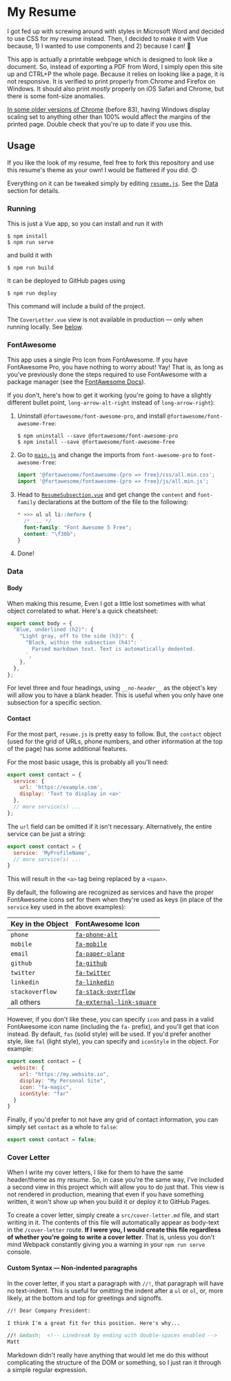 # My Resume

I got fed up with screwing around with styles in Microsoft Word and decided to
use CSS for my resume instead. Then, I decided to make it with Vue because, 1) I
wanted to use components and 2) because I can! 🥳

This app is actually a printable webpage which is designed to look like a
document. So, instead of exporting a PDF from Word, I simply open this site up
and CTRL+P the whole page. Because it relies on looking like a page, it is not
responsive. It is verified to print properly from Chrome and Firefox on Windows.
It should also print *mostly* properly on iOS Safari and Chrome, but there is
some font-size anomalies.

[In some older versions of Chrome][issue] (before 83), having Windows display
scaling set to anything other than 100% would affect the margins of the printed
page. Double check that you're up to date if you use this.


## Usage

If you like the look of my resume, feel free to fork this repository and use
this resume's theme as your own! I would be flattered if you did. 😊

Everything on it can be tweaked simply by editing [`resume.js`](src/resume.js).
See the [Data](#data) section for details.


### Running

This is just a Vue app, so you can install and run it with

```console
$ npm install
$ npm run serve
```

and build it with

```console
$ npm run build
```

It can be deployed to GitHub pages using

```console
$ npm run deploy
```

This command will include a build of the project.

The `CoverLetter.vue` view is not available in production &mdash; only when
running locally. See [below](#cover-letter).


### FontAwesome

This app uses a single Pro Icon from FontAwesome. If you have FontAwesome Pro,
you have nothing to worry about! Yay! That is, as long as you've previously done
the steps required to use FontAwesome with a package manager (see the
[FontAwesome Docs][fa-docs]).

If you don't, here's how to get it working (you're going to have a slightly
different bullet point, `long-arrow-alt-right` instead of `long-arrow-right`):

1.  Uninstall `@fortawesome/font-awesome-pro`, and install
    `@fortawesome/font-awesome-free`:
    ```console
    $ npm uninstall --save @fortawesome/font-awesome-pro
    $ npm install --save @fortawesome/font-awesome-free
    ```
2.  Go to [`main.js`](src/main.js) and change the imports from
    `font-awesome-pro` to `font-awesome-free`:
    ```javascript
    import '@fortawesome/fontawesome-{pro => free}/css/all.min.css';
    import '@fortawesome/fontawesome-{pro => free}/js/all.min.js';
    ```
3.  Head to [`ResumeSubsection.vue`](src/components/ResumeSubsection.vue) and
    get change the `content` and `font-family` declarations at the bottom of the
    file to the following:
    ```css
    * >>> ul ul li::before {
      /* ... */
      font-family: "Font Awesome 5 Free";
      content: "\f30b";
    }
    ```
4.  Done!


### Data

#### Body

When making this resume, Even I got a little lost sometimes with what object
correlated to what. Here's a quick cheatsheet:

```javascript
export const body = {
  "Blue, underlined (h2)": {
    "Light gray, off to the side (h3)": {
      "Black, within the subsection (h4)": `
        Parsed markdown text. Text is automatically dedented.
      `,
    },
  },
};
```

For level three and four headings, using *`__no-header__`* as the object's key
will allow you to have a blank header. This is useful when you only have one
subsection for a specific section.


#### Contact

For the most part, `resume.js` is pretty easy to follow. But, the `contact`
object (used for the grid of URLs, phone numbers, and other information at the
top of the page) has some additional features.

For the most basic usage, this is probably all you'll need:

```javascript
export const contact = {
  service: {
    url: 'https://example.com',
    display: 'Text to display in <a>'
  },
  // more service(s) ...
};
```

The `url` field can be omitted if it isn't necessary. Alternatively, the entire
service can be just a string:

```javascript
export const contact = {
  service: 'MyProfileName',
  // more service(s) ...
}
```

This will result in the `<a>` tag being replaced by a `<span>`.

By default, the following are recognized as services and have the proper
FontAwesome icons set for them when they're used as keys (in place of the
`service` key used in the above examples):

| Key in the Object   | FontAwesome Icon                    |
| :------------------ | :---------------------------------- |
| `phone`             | [`fa-phone-alt`][icon-1]            |
| `mobile`            | [`fa-mobile`][icon-2]               |
| `email`             | [`fa-paper-plane`][icon-3]          |
| `github`            | [`fa-github`][icon-4]               |
| `twitter`           | [`fa-twitter`][icon-5]              |
| `linkedin`          | [`fa-linkedin`][icon-6]             |
| `stackoverflow`     | [`fa-stack-overflow`][icon-7]       |
| all others          | [`fa-external-link-square`][icon-8] |

However, if you don't like these, you can specify `icon` and pass in a valid
FontAwesome icon name (including the `fa-` prefix), and you'll get that icon
instead. By default, `fas` (solid style) will be used. If you'd prefer another
style, like `fal` (light style), you can specify and `iconStyle` in the object.
For example:

```javascript
export const contact = {
  website: {
    url: "https://my.website.io",
    display: "My Personal Site",
    icon: "fa-magic",
    iconStyle: "far"
  }
}
```

Finally, if you'd prefer to not have any grid of contact information, you can
simply set `contact` as a whole to `false`:

```javascript
export const contact = false;
```


### Cover Letter

When I write my cover letters, I like for them to have the same header/theme as
my resume. So, in case you're the same way, I've included a second view in this
project which will allow you to do just that. This view is not rendered in
production, meaning that even if you have something written, it won't show up
when you build it or deploy it to GitHub Pages.

To create a cover letter, simply create a `src/cover-letter.md` file, and start
writing in it. The contents of this file will automatically appear as body-text
in the `/cover-letter` route. **If I were you, I would create this file
regardless of whether you're going to write a cover letter**. That is, unless
you don't mind Webpack constantly giving you a warning in your `npm run serve`
console.


#### Custom Syntax &mdash; Non-indented paragraphs

In the cover letter, if you start a paragraph with `//!`, that paragraph will
have no text-indent. This is useful for omitting the indent after a `ul` or
`ol`, or, more likely, at the bottom and top for greetings and signoffs.

```markdown
//! Dear Company President:

I think I'm a great fit for this position. Here's why...

//! &mdash;  <!-- Linebreak by ending with double-spaces enabled -->
Matt
```

Markdown didn't really have anything that would let me do this without
complicating the structure of the DOM or something, so I just ran it through a
simple regular expression.


[issue]: https://bugs.chromium.org/p/chromium/issues/detail?id=1059578
[fa-docs]: https://fontawesome.com/how-to-use/on-the-web/setup/using-package-managers#installing-pro
[icon-1]: https://fontawesome.com/icons/phone-alt?style=solid
[icon-2]: https://fontawesome.com/icons/mobile?style=solid
[icon-3]: https://fontawesome.com/icons/paper-plane?style=solid
[icon-4]: https://fontawesome.com/icons/github?style=brands
[icon-5]: https://fontawesome.com/icons/twitter?style=brands
[icon-6]: https://fontawesome.com/icons/linkedin-in?style=brands
[icon-7]: https://fontawesome.com/icons/stack-overflow?style=brands
[icon-8]: https://fontawesome.com/icons/external-link-square-alt?style=solid
